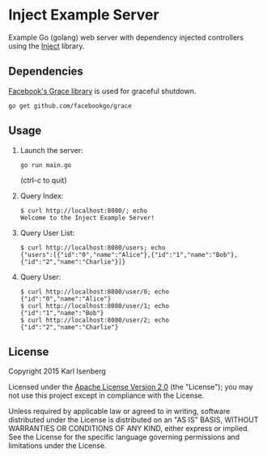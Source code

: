# Inject Example Server
Example Go (golang) web server with dependency injected controllers using the [Inject](http://github.com/karlkfi/inject) library.


## Dependencies

[Facebook's Grace library](http://github.com/facebookgo/grace) is used for graceful shutdown.

```
go get github.com/facebookgo/grace
```


## Usage

1. Launch the server:

    ```
    go run main.go
    ```

    (ctrl-c to quit)

1. Query Index:

    ```
    $ curl http://localhost:8080/; echo
    Welcome to the Inject Example Server!
    ```

1. Query User List:

    ```
    $ curl http://localhost:8080/users; echo
    {"users":[{"id":"0","name":"Alice"},{"id":"1","name":"Bob"},{"id":"2","name":"Charlie"}]}
    ```

1. Query User:

    ```
    $ curl http://localhost:8080/user/0; echo
    {"id":"0","name":"Alice"}
    $ curl http://localhost:8080/user/1; echo
    {"id":"1","name":"Bob"}
    $ curl http://localhost:8080/user/2; echo
    {"id":"2","name":"Charlie"}
    ```


## License

   Copyright 2015 Karl Isenberg

   Licensed under the [Apache License Version 2.0](LICENSE) (the "License");
   you may not use this project except in compliance with the License.

   Unless required by applicable law or agreed to in writing, software
   distributed under the License is distributed on an "AS IS" BASIS,
   WITHOUT WARRANTIES OR CONDITIONS OF ANY KIND, either express or implied.
   See the License for the specific language governing permissions and
   limitations under the License.
